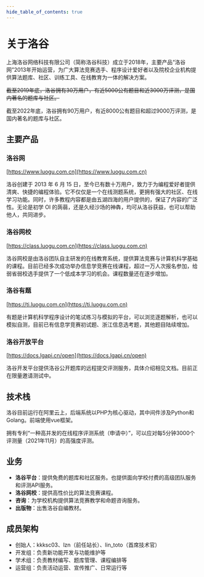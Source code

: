 ```yaml
---
hide_table_of_contents: true
---
```


# 关于洛谷

上海洛谷网络科技有限公司（简称洛谷科技）成立于2018年，主要产品“洛谷网”2013年开始运营，为广大算法竞赛选手、程序设计爱好者以及院校企业机构提供算法题库、社区、训练工具、在线教育为一体的解决方案。

~~截至2019年底，洛谷拥有30万用户，有近5000公有题目和近3000万评测，是国内著名的题库与社区。~~

截至2022年底，洛谷拥有90万用户，有近8000公有题目和超过9000万评测，是国内著名的题库与社区。

## 主要产品

### 洛谷网

[https://www.luogu.com.cn](https://www.luogu.com.cn)

洛谷创建于 2013 年 6 月 15 日，至今已有数十万用户，致力于为编程爱好者提供清爽、快捷的编程体验。它不仅仅是一个在线测题系统，更拥有强大的社区、在线学习功能。同时，许多教程内容都是由五湖四海的用户提供的，保证了内容的广泛性。无论是初学 OI 的蒟蒻，还是久经沙场的神犇，均可从洛谷获益，也可以帮助他人，共同进步。

### 洛谷网校

[https://class.luogu.com.cn](https://class.luogu.com.cn)

洛谷网校是由洛谷团队自主研发的在线教育系统，提供算法竞赛与计算机科学基础的课程。目前已经多次成功举办信息学竞赛在线课程，超过一万人次报名参加，给弱省弱校选手提供了一个低成本学习的机会。课程数量还在逐步增加。

### 洛谷有题

[https://ti.luogu.com.cn](https://ti.luogu.com.cn)

有题是计算机科学程序设计的笔试练习与模拟的平台，可以浏览逐题解析，也可以模拟自测，目前已有信息学竞赛初试题、浙江信息选考题，其他题目陆续增加。

### 洛谷开放平台

[https://docs.lgapi.cn/open](https://docs.lgapi.cn/open)

洛谷开发平台提供洛谷公开题库的远程提交评测服务，具体介绍相见文档。目前正在限量邀请测试中。

## 技术栈

洛谷目前运行在阿里云上，后端系统以PHP为核心驱动，其中间件涉及Python和Golang。前端使用vue框架。

拥有专利“一种高并发的在线程序评测系统（申请中）”，可以应对每5分钟3000个评测量（2021年11月）的高强度评测。

## 业务

- **洛谷平台**：提供免费的题库和社区服务。也提供面向学校付费的高级团队服务和评测API服务。
- **洛谷网校**：提供高性价比的算法竞赛课程。
- **咨询**：为学校机构提供算法竞赛教学和命题咨询服务。
- **出版物**：出售洛谷自编教材。

## 成员架构

- 创始人：kkksc03、lzn（前任站长）、lin_toto（首席技术官）
- 开发组：负责新功能开发与功能维护等
- 学术组：负责教材编写、题库管理、课程编排等
- 运营组：负责活动运营、宣传推广、日常运行等
